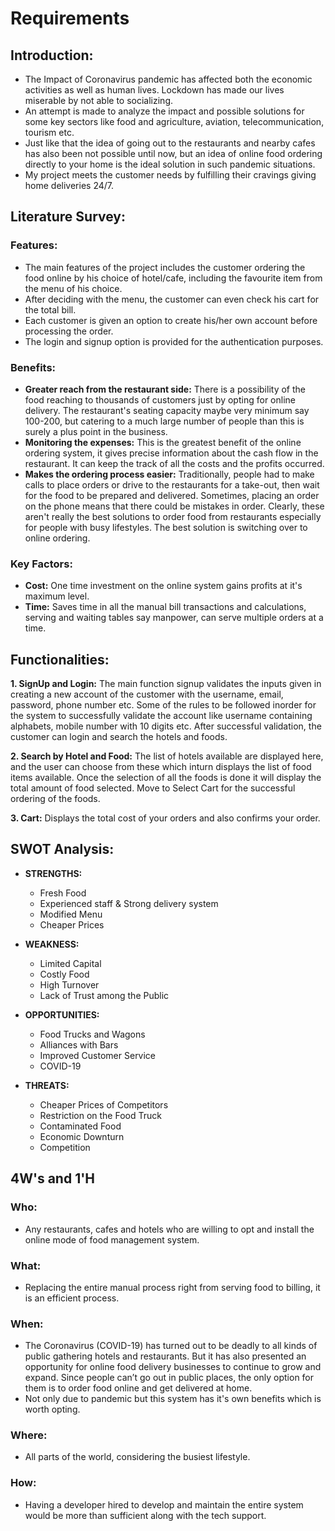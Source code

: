# Requirements

## Introduction:

* The Impact of Coronavirus pandemic has affected both the economic activities as well as human lives. Lockdown has made our lives miserable by not able to socializing.
* An attempt is made to analyze the impact and possible solutions for some key sectors like food and agriculture, aviation, telecommunication, tourism etc.
* Just like that the idea of going out to the restaurants and nearby cafes has also been not possible until now, but an idea of online food ordering directly to your home is the ideal solution in such pandemic situations. 
* My project meets the customer needs by fulfilling their cravings giving home deliveries 24/7.

## Literature Survey:

### Features:

* The main features of the project includes the customer ordering the food online by his choice of hotel/cafe, including the favourite item from the menu of his choice.
* After deciding with the menu, the customer can even check his cart for the total bill.
* Each customer is given an option to create his/her own account before processing the order.
* The login and signup option is provided for the authentication purposes.

### Benefits:

* **Greater reach from the restaurant side:**  There is a possibility of the food reaching to thousands of customers just by opting for online delivery. The restaurant's seating capacity maybe very minimum say 100-200, but catering to a much large number of people than this is surely a plus point in the business.
* **Monitoring the expenses:**   This is the greatest benefit of the online ordering system, it gives precise information about the cash flow in the restaurant. It can keep the track of all the costs and the profits occurred.
* **Makes the ordering process easier:**   Traditionally, people had to make calls to place orders or drive to the restaurants for a take-out, then wait for the food to be prepared and delivered. Sometimes, placing an order on the phone means that there could be mistakes in order. Clearly, these aren't really the best solutions to order food from restaurants especially for people with busy lifestyles. The best solution is switching over to online ordering. 

### Key Factors:

* **Cost:** One time investment on the online system gains profits at it's maximum level.
* **Time:** Saves time in all the manual bill transactions and calculations, serving and waiting tables say manpower, can serve multiple orders at a time.

## Functionalities:

**1. SignUp and Login:**  The main function signup validates the inputs given in creating a new account of the customer with the username, email, password, phone number etc.
Some of the rules to be followed inorder for the system to successfully validate the account like username containing alphabets, mobile number with 10 digits etc. After successful validation, the customer can login and search the hotels and foods.

**2. Search by Hotel and Food:**  The list of hotels available are displayed here, and the user can choose from these which inturn displays the list of food items available.
Once the selection of all the foods is done it will display the total amount of food selected. Move to Select Cart for the successful ordering of the foods.

**3. Cart:**  Displays the total cost of your orders and also confirms your order.

## SWOT Analysis:

* **STRENGTHS:**
  * Fresh Food
  * Experienced staff & Strong delivery system
  * Modified Menu
  * Cheaper Prices

* **WEAKNESS:**
  * Limited Capital
  * Costly Food
  * High Turnover
  * Lack of Trust among the Public

* **OPPORTUNITIES:**
  * Food Trucks and Wagons
  * Alliances with Bars
  * Improved Customer Service
  * COVID-19

* **THREATS:**
  * Cheaper Prices of Competitors
  * Restriction on the Food Truck
  * Contaminated Food
  * Economic Downturn
  * Competition

## 4W's and 1'H

### Who:
* Any restaurants, cafes and hotels who are willing to opt and install the online mode of food management system.

### What:
* Replacing the entire manual process right from serving food to billing, it is an efficient process. 

### When:
* The Coronavirus (COVID-19) has turned out to be deadly to all kinds of public gathering hotels and restaurants. But it has also presented an opportunity for online food delivery businesses to continue to grow and expand. Since people can’t go out in public places, the only option for them is to order food online and get delivered at home.
* Not only due to pandemic but this system has it's own benefits which is worth opting.

### Where:
* All parts of the world, considering the busiest lifestyle.

### How:
* Having a developer hired to develop and maintain the entire system would be more than sufficient along with the tech support.
